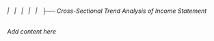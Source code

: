 ###### |   |   |   |   |   ├── Cross-Sectional Trend Analysis of Income Statement

*Add content here*
